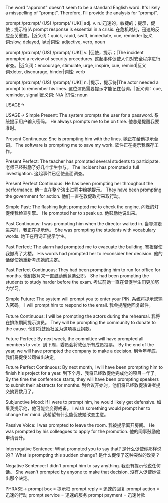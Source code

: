 The word "appromt" doesn't seem to be a standard English word.  It's likely a misspelling of "prompt".  Therefore, I'll provide the analysis for "prompt".

prompt:/prɑːmpt/ (US) /prɒmpt/ (UK)| adj. v. n.|迅速的，敏捷的；提示，促使；提示符|A prompt response is essential in a crisis. 在危机时刻，迅速的反应至关重要。|近义词：quick, rapid, swift, immediate, cue, reminder|反义词:slow, delayed, late|词性: adjective, verb, noun

prompt:/prɑːmpt/ (US) /prɒmpt/ (UK)| v. |促使，提示；|The incident prompted a review of security procedures.  这起事件促使人们对安全程序进行审查。|近义词：encourage, stimulate, urge, inspire, cue, remind|反义词:deter, discourage, hinder|词性: verb

prompt:/prɑːmpt/ (US) /prɒmpt/ (UK)| n. |提示，提示符|The actor needed a prompt to remember his lines.  这位演员需要提示才能记住台词。|近义词：cue, reminder, signal|反义词: N/A |词性: noun


USAGE->

USAGE->
Simple Present:
The system prompts the user for a password.  系统提示用户输入密码。
He always prompts me to be on time. 他总是提醒我要准时。

Present Continuous:
She is prompting him with the lines.  她正在给他提示台词。
The software is prompting me to save my work. 软件正在提示我保存工作。

Present Perfect:
The teacher has prompted several students to participate. 老师已经鼓励了好几个学生参与。
The incident has prompted a full investigation. 这起事件已促使全面调查。

Present Perfect Continuous:
He has been prompting her throughout the performance. 他一直在整个演出过程中给她提示。
They have been prompting the government for action. 他们一直在敦促政府采取行动。


Simple Past:
The flashing light prompted me to check the engine. 闪烁的灯促使我检查引擎。
He prompted her to speak up. 他鼓励她说出来。

Past Continuous:
I was prompting him when the director walked in. 当导演走进来时，我正在提示他。
She was prompting the students with vocabulary words. 她正在用词汇提示学生。


Past Perfect:
The alarm had prompted me to evacuate the building. 警报促使我撤离了大楼。
His words had prompted her to reconsider her decision.  他的话促使她重新考虑她的决定。


Past Perfect Continuous:
They had been prompting him to run for office for months.  他们数月来一直鼓励他竞选公职。
She had been prompting the students to study harder before the exam. 考试前她一直在督促学生们更加努力学习。


Simple Future:
The system will prompt you to enter your PIN. 系统将提示您输入密码。
I will prompt him to respond to the email. 我会提醒他回复邮件。


Future Continuous:
I will be prompting the actors during the rehearsal. 我将在排练期间提示演员。
They will be prompting the community to donate to the cause. 他们将鼓励社区为这项事业捐款。


Future Perfect:
By next week, the committee will have prompted all members to vote. 到下周，委员会将敦促所有成员投票。
By the end of the year, we will have prompted the company to make a decision. 到今年年底，我们将促使公司做出决定。


Future Perfect Continuous:
By next month, I will have been prompting him to finish his project for a year. 到下个月，我将已经敦促他完成他的项目一年了。
By the time the conference starts, they will have been prompting speakers to submit their abstracts for months. 到会议开始时，他们将已经敦促演讲者提交摘要数月了。


Subjunctive Mood:
If I were to prompt him, he would likely get defensive. 如果我提示他，他可能会变得戒备。
I wish something would prompt her to change her mind. 我希望有什么能促使她改变主意。


Passive Voice:
I was prompted to leave the room. 我被提示离开房间。
He was prompted by his colleagues to apply for the promotion.  他的同事鼓励他申请晋升。


Interrogative Sentence:
What prompted you to say that?  是什么促使你那样说的？
What is prompting this sudden change? 是什么促使了这种突然的改变？


Negative Sentence:
I didn't prompt him to say anything. 我没有提示他说任何话。
She wasn't prompted by anyone to make that decision.  没有人促使她做出那个决定。



PHRASE->
prompt box = 提示框
prompt reply = 迅速的回复
prompt action = 迅速的行动
prompt service = 迅速的服务
prompt payment = 迅速付款
